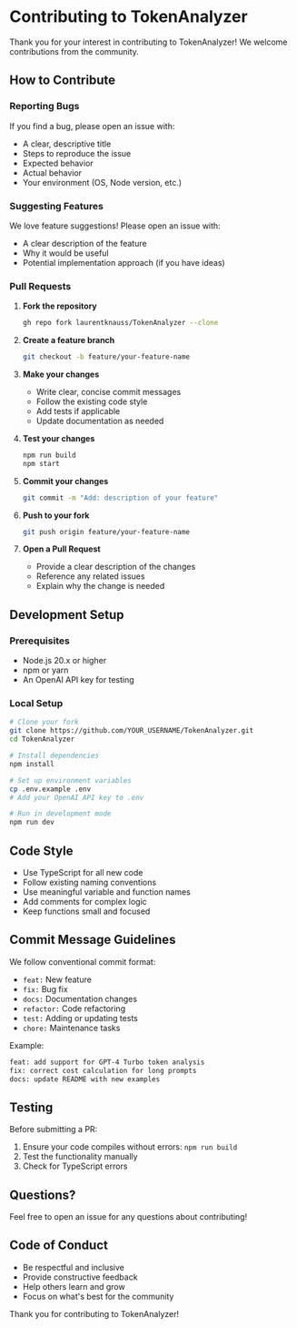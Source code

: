 # Contributing to TokenAnalyzer

Thank you for your interest in contributing to TokenAnalyzer! We welcome contributions from the community.

## How to Contribute

### Reporting Bugs

If you find a bug, please open an issue with:
- A clear, descriptive title
- Steps to reproduce the issue
- Expected behavior
- Actual behavior
- Your environment (OS, Node version, etc.)

### Suggesting Features

We love feature suggestions! Please open an issue with:
- A clear description of the feature
- Why it would be useful
- Potential implementation approach (if you have ideas)

### Pull Requests

1. **Fork the repository**
   ```bash
   gh repo fork laurentknauss/TokenAnalyzer --clone
   ```

2. **Create a feature branch**
   ```bash
   git checkout -b feature/your-feature-name
   ```

3. **Make your changes**
   - Write clear, concise commit messages
   - Follow the existing code style
   - Add tests if applicable
   - Update documentation as needed

4. **Test your changes**
   ```bash
   npm run build
   npm start
   ```

5. **Commit your changes**
   ```bash
   git commit -m "Add: description of your feature"
   ```

6. **Push to your fork**
   ```bash
   git push origin feature/your-feature-name
   ```

7. **Open a Pull Request**
   - Provide a clear description of the changes
   - Reference any related issues
   - Explain why the change is needed

## Development Setup

### Prerequisites
- Node.js 20.x or higher
- npm or yarn
- An OpenAI API key for testing

### Local Setup

```bash
# Clone your fork
git clone https://github.com/YOUR_USERNAME/TokenAnalyzer.git
cd TokenAnalyzer

# Install dependencies
npm install

# Set up environment variables
cp .env.example .env
# Add your OpenAI API key to .env

# Run in development mode
npm run dev
```

## Code Style

- Use TypeScript for all new code
- Follow existing naming conventions
- Use meaningful variable and function names
- Add comments for complex logic
- Keep functions small and focused

## Commit Message Guidelines

We follow conventional commit format:

- `feat:` New feature
- `fix:` Bug fix
- `docs:` Documentation changes
- `refactor:` Code refactoring
- `test:` Adding or updating tests
- `chore:` Maintenance tasks

Example:
```bash
feat: add support for GPT-4 Turbo token analysis
fix: correct cost calculation for long prompts
docs: update README with new examples
```
## Testing

Before submitting a PR:
1. Ensure your code compiles without errors: `npm run build`
2. Test the functionality manually
3. Check for TypeScript errors

## Questions?

Feel free to open an issue for any questions about contributing!

## Code of Conduct

- Be respectful and inclusive
- Provide constructive feedback
- Help others learn and grow
- Focus on what's best for the community

Thank you for contributing to TokenAnalyzer!
